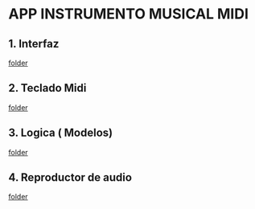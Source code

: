 # APP INSTRUMENTO MUSICAL MIDI

## 1. Interfaz
[folder](UX-UI)
## 2. Teclado Midi
[folder](in)

## 3. Logica ( Modelos)
[folder](models)

## 4. Reproductor de audio 
[folder](out)
